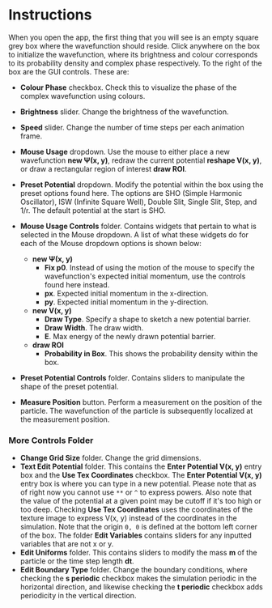 # Instructions
When you open the app, the first thing that you will see is an empty square grey box where the wavefunction should reside. 
Click anywhere on the box to initialize the wavefunction, where its brightness and colour corresponds to its probability density and complex phase respectively.
To the right of the box are the GUI controls. These are:
- **Colour Phase** checkbox. Check this to visualize the phase of the complex wavefunction using colours.
- **Brightness** slider. Change the brightness of the wavefunction.
- **Speed** slider. Change the number of time steps per each animation frame.
- **Mouse Usage** dropdown. Use the mouse to either place a new wavefunction **new Ψ(x, y)**, redraw the current potential **reshape V(x, y)**, or draw a rectangular region of interest **draw ROI**.
- **Preset Potential** dropdown. Modify the potential within the box using the preset options found here. The options are SHO (Simple Harmonic Oscillator), ISW (Infinite Square Well), Double Slit, Single Slit, Step, and 1/r. The default potential at the start is SHO.
- **Mouse Usage Controls** folder. Contains widgets that pertain to what is selected in the Mouse dropdown. A list of what these widgets do for each of the Mouse dropdown options is shown below:
    - **new Ψ(x, y)**
        - **Fix p0**. Instead of using the motion of the mouse to specify the wavefunction's expected initial momentum, use the controls found here instead.
        - **px**. Expected initial momentum in the x-direction.
        - **py**. Expected initial momentum in the y-direction.
    - **new V(x, y)**
        - **Draw Type**. Specify a shape to sketch a new potential barrier.
        - **Draw Width**. The draw width.
        - **E**. Max energy of the newly drawn potential barrier.
    - **draw ROI**
        - **Probability in Box**. This shows the probability density within the box.

- **Preset Potential Controls** folder. Contains sliders to manipulate the shape of the preset potential. 
- **Measure Position** button. Perform a measurement on the position of the particle. The wavefunction of the particle is subsequently localized at the measurement position.
### More Controls Folder
- **Change Grid Size** folder. Change the grid dimensions.
- **Text Edit Potential** folder. This contains the **Enter Potential V(x, y)** entry box and the **Use Tex Coordinates** checkbox. The **Enter Potential V(x, y)** entry box is where you can type in a
new potential. Please note that as of right now you cannot use `**` or `^` to express powers. 
Also note that the value of the potential at a given point may be cutoff if it's too high or too deep. Checking **Use Tex Coordinates** uses the coordinates of the texture image to express V(x, y) instead of the coordinates in the simulation. Note that the origin `0, 0` is defined at the bottom left corner of the box. The folder **Edit Variables** contains sliders for any inputted variables that are not x or y.
- **Edit Uniforms** folder. This contains sliders to modify the mass **m** of the particle or the time step length **dt**.
- **Edit Boundary Type** folder. Change the boundary conditions, where checking the **s periodic** checkbox makes the simulation periodic in the horizontal direction, and likewise checking the **t periodic** checkbox adds periodicity in the vertical direction.